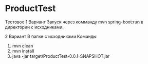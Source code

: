 # ProductTest
Тестовое
1 Вариант
Запуск через комманду 
  mvn spring-boot:run 
в директории с исходниками.

2 Вариант
В папке с исходниками
Команды
  1) mvn clean
  2) mvn install
  3) java -jar target/ProductTest-0.0.1-SNAPSHOT.jar
